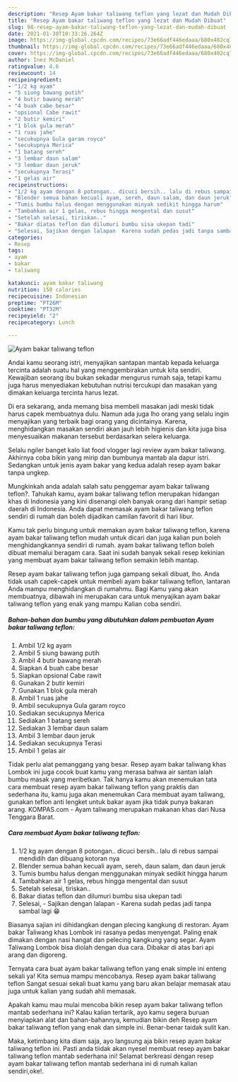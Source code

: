 ```yaml
---
description: "Resep Ayam bakar taliwang teflon yang lezat dan Mudah Dibuat"
title: "Resep Ayam bakar taliwang teflon yang lezat dan Mudah Dibuat"
slug: 98-resep-ayam-bakar-taliwang-teflon-yang-lezat-dan-mudah-dibuat
date: 2021-01-30T10:33:26.264Z
image: https://img-global.cpcdn.com/recipes/73e66adf446edaaa/680x482cq70/ayam-bakar-taliwang-teflon-foto-resep-utama.jpg
thumbnail: https://img-global.cpcdn.com/recipes/73e66adf446edaaa/680x482cq70/ayam-bakar-taliwang-teflon-foto-resep-utama.jpg
cover: https://img-global.cpcdn.com/recipes/73e66adf446edaaa/680x482cq70/ayam-bakar-taliwang-teflon-foto-resep-utama.jpg
author: Inez McDaniel
ratingvalue: 4.6
reviewcount: 14
recipeingredient:
- "1/2 kg ayam"
- "5 siung bawang putih"
- "4 butir bawang merah"
- "4 buah cabe besar"
- "opsional Cabe rawit"
- "2 butir kemiri"
- "1 blok gula merah"
- "1 ruas jahe"
- "secukupnya Gula garam royco"
- "secukupnya Merica"
- "1 batang sereh"
- "3 lembar daun salam"
- "3 lembar daun jeruk"
- "secukupnya Terasi"
- "1 gelas air"
recipeinstructions:
- "1/2 kg ayam dengan 8 potongan.. dicuci bersih.. lalu di rebus sampai mendidih dan dibuang kotoran nya"
- "Blender semua bahan kecuali ayam, sereh, daun salam, dan daun jeruk"
- "Tumis bumbu halus dengan menggunakan minyak sedikit hingga harum"
- "Tambahkan air 1 gelas, rebus hingga mengental dan susut"
- "Setelah selesai, tiriskan.."
- "Bakar diatas teflon dan dilumuri bumbu sisa ukepan tadi"
- "Selesai, Sajikan dengan lalapan  Karena sudah pedas jadi tanpa sambal lagi 😁"
categories:
- Resep
tags:
- ayam
- bakar
- taliwang

katakunci: ayam bakar taliwang 
nutrition: 158 calories
recipecuisine: Indonesian
preptime: "PT26M"
cooktime: "PT32M"
recipeyield: "2"
recipecategory: Lunch

---
```



![Ayam bakar taliwang teflon](https://img-global.cpcdn.com/recipes/73e66adf446edaaa/680x482cq70/ayam-bakar-taliwang-teflon-foto-resep-utama.jpg)

Andai kamu seorang istri, menyajikan santapan mantab kepada keluarga tercinta adalah suatu hal yang menggembirakan untuk kita sendiri. Kewajiban seorang ibu bukan sekadar mengurus rumah saja, tetapi kamu juga harus menyediakan kebutuhan nutrisi tercukupi dan masakan yang dimakan keluarga tercinta harus lezat.

Di era  sekarang, anda memang bisa membeli masakan jadi meski tidak harus capek membuatnya dulu. Namun ada juga lho orang yang selalu ingin menyajikan yang terbaik bagi orang yang dicintainya. Karena, menghidangkan masakan sendiri akan jauh lebih higienis dan kita juga bisa menyesuaikan makanan tersebut berdasarkan selera keluarga. 

Selalu ngiler banget kalo liat food vlogger lagi review ayam bakar taliwang. Akhirnya coba bikin yang mirip dan bumbunya mantab ala dapur istri. Sedangkan untuk jenis ayam bakar yang kedua adalah resep ayam bakar tanpa ungkep.

Mungkinkah anda adalah salah satu penggemar ayam bakar taliwang teflon?. Tahukah kamu, ayam bakar taliwang teflon merupakan hidangan khas di Indonesia yang kini disenangi oleh banyak orang dari hampir setiap daerah di Indonesia. Anda dapat memasak ayam bakar taliwang teflon sendiri di rumah dan boleh dijadikan camilan favorit di hari libur.

Kamu tak perlu bingung untuk memakan ayam bakar taliwang teflon, karena ayam bakar taliwang teflon mudah untuk dicari dan juga kalian pun boleh menghidangkannya sendiri di rumah. ayam bakar taliwang teflon boleh dibuat memalui beragam cara. Saat ini sudah banyak sekali resep kekinian yang membuat ayam bakar taliwang teflon semakin lebih mantap.

Resep ayam bakar taliwang teflon juga gampang sekali dibuat, lho. Anda tidak usah capek-capek untuk membeli ayam bakar taliwang teflon, lantaran Anda mampu menghidangkan di rumahmu. Bagi Kamu yang akan membuatnya, dibawah ini merupakan cara untuk menyajikan ayam bakar taliwang teflon yang enak yang mampu Kalian coba sendiri.

<!--inarticleads1-->

##### Bahan-bahan dan bumbu yang dibutuhkan dalam pembuatan Ayam bakar taliwang teflon:

1. Ambil 1/2 kg ayam
1. Ambil 5 siung bawang putih
1. Ambil 4 butir bawang merah
1. Siapkan 4 buah cabe besar
1. Siapkan opsional Cabe rawit
1. Gunakan 2 butir kemiri
1. Gunakan 1 blok gula merah
1. Ambil 1 ruas jahe
1. Ambil secukupnya Gula garam royco
1. Sediakan secukupnya Merica
1. Sediakan 1 batang sereh
1. Sediakan 3 lembar daun salam
1. Ambil 3 lembar daun jeruk
1. Sediakan secukupnya Terasi
1. Ambil 1 gelas air


Tidak perlu alat pemanggang yang besar. Resep ayam bakar taliwang khas Lombok ini juga cocok buat kamu yang merasa bahwa air santan ialah bumbu masak yang meribetkan. Tak hanya kamu akan menemukan tata cara membuat resep ayam bakar taliwang teflon yang praktis dan sederhana itu, kamu juga akan menemukan  Cara membuat ayam taliwang, gunakan teflon anti lengket untuk bakar ayam jika tidak punya bakaran arang. KOMPAS.com - Ayam taliwang merupakan makanan khas dari Nusa Tenggara Barat. 

<!--inarticleads2-->

##### Cara membuat Ayam bakar taliwang teflon:

1. 1/2 kg ayam dengan 8 potongan.. dicuci bersih.. lalu di rebus sampai mendidih dan dibuang kotoran nya
1. Blender semua bahan kecuali ayam, sereh, daun salam, dan daun jeruk
1. Tumis bumbu halus dengan menggunakan minyak sedikit hingga harum
1. Tambahkan air 1 gelas, rebus hingga mengental dan susut
1. Setelah selesai, tiriskan..
1. Bakar diatas teflon dan dilumuri bumbu sisa ukepan tadi
1. Selesai, - Sajikan dengan lalapan  - Karena sudah pedas jadi tanpa sambal lagi 😁


Biasanya sajian ini dihidangkan dengan plecing kangkung di restoran. Ayam bakar Taliwang khas Lombok ini rasanya pedas menyengat. Paling enak dimakan dengan nasi hangat dan pelecing kangkung yang segar. Ayam Taliwang Lombok bisa diolah dengan dua cara. Dibakar di atas bari api arang dan digoreng. 

Ternyata cara buat ayam bakar taliwang teflon yang enak simple ini enteng sekali ya! Kita semua mampu mencobanya. Resep ayam bakar taliwang teflon Sangat sesuai sekali buat kamu yang baru akan belajar memasak atau juga untuk kalian yang sudah ahli memasak.

Apakah kamu mau mulai mencoba bikin resep ayam bakar taliwang teflon mantab sederhana ini? Kalau kalian tertarik, ayo kamu segera buruan menyiapkan alat dan bahan-bahannya, kemudian bikin deh Resep ayam bakar taliwang teflon yang enak dan simple ini. Benar-benar taidak sulit kan. 

Maka, ketimbang kita diam saja, ayo langsung aja bikin resep ayam bakar taliwang teflon ini. Pasti anda tiidak akan nyesel membuat resep ayam bakar taliwang teflon mantab sederhana ini! Selamat berkreasi dengan resep ayam bakar taliwang teflon mantab sederhana ini di rumah kalian sendiri,oke!.

